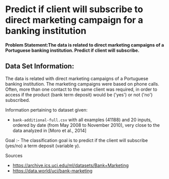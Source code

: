
# Predict if client will subscribe to direct marketing campaign for a banking institution

**Problem Statement:The data is related to direct marketing campaigns of a Portuguese banking institution. Predict if client will
subscribe.**

## Data Set Information:
The data is related with direct marketing campaigns of a Portuguese banking institution. The marketing campaigns
were based on phone calls. Often, more than one contact to the same client was required, in order to access if the
product (bank term deposit) would be ('yes') or not ('no') subscribed.

Information pertaining to dataset given:
- `bank-additional-full.csv` with all examples (41188) and 20 inputs, ordered by date (from May 2008 to
November 2010), very close to the data analyzed in [Moro et al., 2014]

Goal :- The classification goal is to predict if the client will subscribe (yes/no) a term deposit (variable y).

Sources
- https://archive.ics.uci.edu/ml/datasets/Bank+Marketing
- https://data.world/uci/bank-marketing
